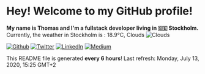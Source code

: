 # Hey! Welcome to my GitHub profile!
**My name is Thomas and I'm a fullstack developer living in 🇸🇪 Stockholm.**
Currently, the weather in Stockholm is : 18.9°C, Clouds ![Clouds](http://openweathermap.org/img/w/03d.png)

[![Github](https://img.shields.io/github/followers/thmsgbrt.svg?label=GitHub&style=social)](https://github.com/thmsgbrt) [![Twitter](https://img.shields.io/twitter/follow/Guibz16?label=Twitter&style=social)](https://twitter.com/Guibz16) [![LinkedIn](https://img.shields.io/badge/LinkedIn-Follow-__?style=social&logo=LinkedIn)](https://www.linkedin.com/in/thomas-guibert) [![Medium](https://img.shields.io/badge/Medium-Stories-__?style=social&logo=Medium)](https://medium.com/@th.guibert)

This README file is generated **every 6 hours**!
Last refresh: Monday, July 13, 2020, 15:25 GMT+2
